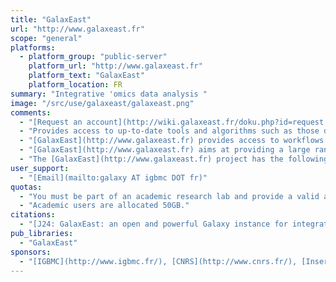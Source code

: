 ```yaml
---
title: "GalaxEast"
url: "http://www.galaxeast.fr"
scope: "general"
platforms:
  - platform_group: "public-server"
    platform_url: "http://www.galaxeast.fr"
    platform_text: "GalaxEast"
    platform_location: FR
summary: "Integrative 'omics data analysis "
image: "/src/use/galaxeast/galaxeast.png"
comments:
  - "[Request an account](http://wiki.galaxeast.fr/doku.php?id=request:account)"
  - "Provides access to up-to-date tools and algorithms such as those devoted to Next Generation Sequencing (NGS) data analysis of: 1) Epigenome: MACS, Homer; 2) Genomic sequence: GATK, Samtools, BEDtools, Picard; 3) Transcriptome: Cufflinks, HTSeq, TopHat; 4) Statistical analyses: DeepTools, S-mart, DESeq"
  - "[GalaxEast](http://www.galaxeast.fr) provides access to workflows developed for: Motif search, Repetitive element analyses, ChIP-seq data analysis"
  - "[GalaxEast](http://www.galaxeast.fr) aims at providing a large range of bioinformatics tools for the analysis of various types of Omics data. It supports reproducible computational research by providing an environment for performing and recording bioinformatics analyses."
  - "The [GalaxEast](http://www.galaxeast.fr) project has the following main objectives: 1) Provide the academic scientific community with an open and powerful Galaxy instance with a guaranteed availability. The platform offers access to cutting-edge and up-to-date tools for Omics data analysis with help and support. 2) Propose innovative developments and new helpful tools packaged for Galaxy (available in the GalaxEast toolshed) 3) Promote the packaging of new developments for Galaxy (through wrappers and/or toolshed packages)."
user_support:
  - "[Email](mailto:galaxy AT igbmc DOT fr)"
quotas:
  - "You must be part of an academic research lab and provide a valid academic email address to get a personal GalaxEast account.  Write to galaxy@igbmc.fr to request an account."
  - "Academic users are allocated 50GB."
citations:
  - "[J24: GalaxEast: an open and powerful Galaxy instance for integrative Omics data analysis](https://depot.galaxyproject.org/hub/attachments/documents/posters/2014ECCB_GalaxEast.pdf), poster presented at [ECCB'14](/events/eccb2014/) by Stephanie Le Gras, Serge Uge, Matthieu Jung, Ludovic Roy, Valerie Cognat, Frederic Plewniak, Irwin Davidson and Julien Seiler:"
pub_libraries:
  - "GalaxEast"
sponsors:
  - "[IGBMC](http://www.igbmc.fr/), [CNRS](http://www.cnrs.fr/), [Inserm](http://www.inserm.fr/), [Université Strasbourg](http://www.unistra.fr/)"
---
```

